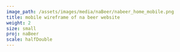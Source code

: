 ```yaml
---
image_path: /assets/images/media/naBeer/nabeer_home_mobile.png
title: mobile wireframe of na beer website
weight: 2
size: small
proj: naBeer
scale: halfDouble
---
```

